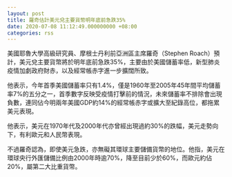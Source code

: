 ```yaml
---
layout: post
title: 羅奇估計美元兌主要貨幣明年底前急跌35%
date: 2020-07-08 11:12:49.000000000 +08:00
categories: rss
---
```


美國耶魯大學高級研究員、摩根士丹利前亞洲區主席羅奇（Stephen Roach）預計，美元兌主要貨幣將於明年底前急跌35%，主要由於美國儲蓄率低，新型肺炎疫情加劇政府財赤，以及經常帳赤字進一步擴闊所致。

他表示，今年首季美國儲蓄率只有1.4%，僅是1960年至2005年45年間平均儲蓄率7%的五分之一，首季數字反映受疫情打擊前的情況，未來儲蓄率不排除會出現負數，連同佔今明兩年美國GDP約14%的經常帳赤字或擴大至紀錄高位，都拖累美元表現。

他表示，美元在1970年代及2000年代亦曾經出現過約30%的跌幅，美元走勢向下，有利歐元和人民幣表現。

不過羅奇認為，即使美元急跌，亦無礙其環球主要儲備貨幣的地位。他指，美元在環球央行外匯儲備比例由2000年時逾70%，降至目前少於60%，而歐元約佔20%，屬第二大比重貨幣。
